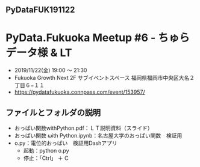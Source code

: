 ## PyDataFUK191122
# PyData.Fukuoka Meetup #6 - ちゅらデータ様 & LT

- 2019/11/22(金) 19:00 〜 21:30
- Fukuoka Growth Next 2F サブイベントスペース 福岡県福岡市中央区大名２丁目６−１１
- https://pydatafukuoka.connpass.com/event/153957/

## ファイルとフォルダの説明
- おっぱい関数withPython.pdf：ＬＴ説明資料（スライド）
- おっぱい関数 ωith Python.ipynb：名古屋大学のおっぱい関数　検証用
- o.py：電位的おっぱい　検証用Dashアプリ
    + 起動：python o.py
    + 停止：「Ctrl」 ＋ C
